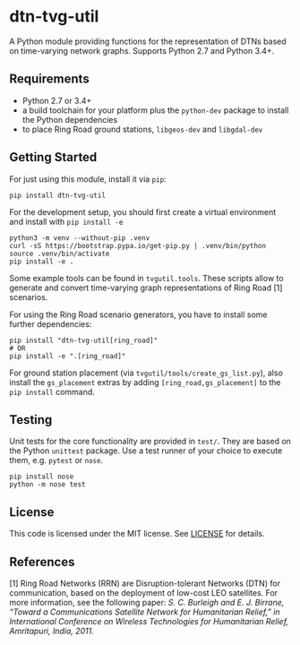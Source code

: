 # dtn-tvg-util

A Python module providing functions for the representation of DTNs based on time-varying network graphs. Supports Python 2.7 and Python 3.4+.

## Requirements

* Python 2.7 or 3.4+
* a build toolchain for your platform plus the `python-dev` package to install the Python dependencies
* to place Ring Road ground stations, `libgeos-dev` and `libgdal-dev`

## Getting Started

For just using this module, install it via `pip`:

```
pip install dtn-tvg-util
```

For the development setup, you should first create a virtual environment and install with `pip install -e`

```
python3 -m venv --without-pip .venv
curl -sS https://bootstrap.pypa.io/get-pip.py | .venv/bin/python
source .venv/bin/activate
pip install -e .
```

Some example tools can be found in `tvgutil.tools`. These scripts allow to generate and convert time-varying graph representations of Ring Road [1] scenarios.

For using the Ring Road scenario generators, you have to install some further dependencies:

```
pip install "dtn-tvg-util[ring_road]"
# OR
pip install -e ".[ring_road]"
```

For ground station placement (via `tvgutil/tools/create_gs_list.py`), also install the `gs_placement` extras by adding `[ring_road,gs_placement]` to the `pip install` command.

## Testing

Unit tests for the core functionality are provided in `test/`. They are based on the Python `unittest` package. Use a test runner of your choice to execute them, e.g. `pytest` or `nose`.

```
pip install nose
python -m nose test
```

## License

This code is licensed under the MIT license. See [LICENSE](LICENSE) for details.

## References

[1] Ring Road Networks (RRN) are Disruption-tolerant Networks (DTN) for communication, based on the deployment of low-cost LEO satellites. For more information, see the following paper: *S. C. Burleigh and E. J. Birrane, “Toward a Communications Satellite Network for Humanitarian Relief,” in International Conference on Wireless Technologies for Humanitarian Relief, Amritapuri, India, 2011.*
